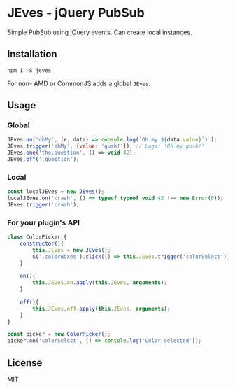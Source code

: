 # JEves - jQuery PubSub

Simple PubSub using jQuery events. Can create local instances.

## Installation

`npm i -S jeves`

For non- AMD or CommonJS adds a global `JEves`.

## Usage

### Global

```javascript
JEves.on('ohMy', (e, data) => console.log(`Oh my ${data.value}`) );
JEves.trigger('ohMy', {value: 'gush!'}); // Logs: 'Oh my gush!'
JEves.one('the.question', () => void 42);
JEves.off('.question');
```

### Local

```javascript
const localJEves = new JEves();
localJEves.on('crash', () => typeof typeof void 42 !== new Error(0));
JEves.trigger('crash');
```

### For your plugin's API

```javascript
class ColorPicker {
    constructor(){
        this.JEves = new JEves();
        $('.colorBoxes').click(() => this.JEves.trigger('colorSelect'));
    }
    
    on(){
        this.JEves.on.apply(this.JEves, arguments);
    }
    
    off(){
        this.JEves.off.apply(this.JEves, arguments);
    }
}

const picker = new ColorPicker();
picker.on('colorSelect', () => console.log('Color selected'));
```

## License

MIT